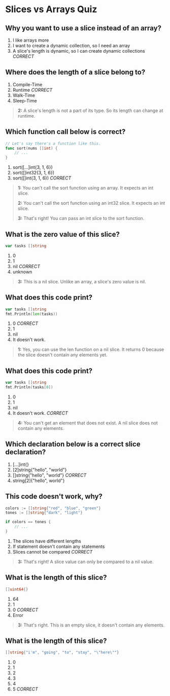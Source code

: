 # Slices vs Arrays Quiz

## Why you want to use a slice instead of an array?
1. I like arrays more
2. I want to create a dynamic collection, so I need an array
3. A slice's length is dynamic, so I can create dynamic collections *CORRECT*


## Where does the length of a slice belong to?
1. Compile-Time
2. Runtime *CORRECT*
3. Walk-Time
4. Sleep-Time

> **2:** A slice's length is not a part of its type. So its length can change at runtime.


## Which function call below is correct?
```go
// Let's say there's a function like this.
func sort(nums []int) {
    // ...
}
```
1. sort([...]int{3, 1, 6})
2. sort([]int32{3, 1, 6})
3. sort([]int{3, 1, 6}) *CORRECT*

> **1:** You can't call the sort function using an array. It expects an int slice.
> 
> **2:** You can't call the sort function using an int32 slice. It expects an int slice.
> 
> **3:** That's right! You can pass an int slice to the sort function.


## What is the zero value of this slice?
```go
var tasks []string
```
1. 0
2. 1
3. nil *CORRECT*
4. unknown

> **3:** This is a nil slice. Unlike an array, a slice's zero value is nil.


## What does this code print?
```go
var tasks []string
fmt.Println(len(tasks))
```

1. 0 *CORRECT*
2. 1
3. nil
4. It doesn't work.

> **1:** Yes, you can use the len function on a nil slice. It returns 0 because the slice doesn't contain any elements yet.


## What does this code print?
```go
var tasks []string
fmt.Println(tasks[0])
```

1. 0
2. 1
3. nil
4. It doesn't work. *CORRECT*

> **4:** You can't get an element that does not exist. A nil slice does not contain any elements.


## Which declaration below is a correct slice declaration?
1. [...]int{}
2. [2]string{"hello", "world"}
3. []string{"hello", "world"} *CORRECT*
4. string[2]{"hello", world"}


## This code doesn't work, why?
```go
colors := []string{"red", "blue", "green"}
tones := []string{"dark", "light"}

if colors == tones {
    // ...
}
```

1. The slices have different lengths
2. If statement doesn't contain any statements
3. Slices cannot be compared *CORRECT*

> **3:** That's right! A slice value can only be compared to a nil value.


## What is the length of this slice?
```go
[]uint64{}
```

1. 64
2. 1
3. 0 *CORRECT*
4. Error

> **3:** That's right. This is an empty slice, it doesn't contain any elements.


## What is the length of this slice?
```go
[]string{"i'm", "going", "to", "stay", "\"here\""}
```

1. 0
2. 1
3. 2
4. 3
5. 4
6. 5 *CORRECT*